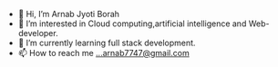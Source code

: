 - 👋 Hi, I’m Arnab Jyoti Borah
- 👀 I’m interested in Cloud computing,artificial intelligence and Web-developer.
- 🌱 I’m currently learning full stack development. 
- 📫 How to reach me ...arnab7747@gmail.com
